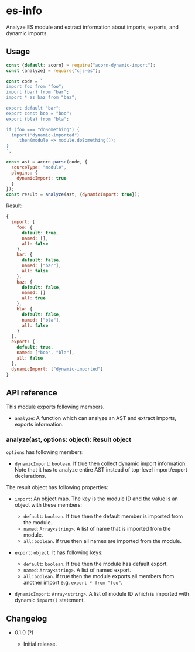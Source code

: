 es-info
=======

Analyze ES module and extract information about imports, exports, and dynamic imports.

Usage
-----

```js
const {default: acorn} = require("acorn-dynamic-import");
const {analyze} = require("cjs-es");

const code = `
import foo from "foo";
import {bar} from "bar";
import * as baz from "baz";

export default "bar";
export const boo = "boo";
export {bla} from "bla";

if (foo === "doSomething") {
  import("dynamic-imported")
    .then(module => module.doSomething());
}
`;

const ast = acorn.parse(code, {
  sourceType: "module",
  plugins: {
    dynamicImport: true
  }
});
const result = analyze(ast, {dynamicImport: true});
```

Result:

```js
{
  import: {
    foo: {
      default: true,
      named: [],
      all: false
    },
    bar: {
      default: false,
      named: ["bar"],
      all: false
    },
    baz: {
      default: false,
      named: []
      all: true
    },
    bla: {
      default: false,
      named: ["bla"],
      all: false
    }
  },
  export: {
    default: true,
    named: ["boo", "bla"],
    all: false
  },
  dynamicImport: ["dynamic-imported"]
}
```

API reference
-------------

This module exports following members.

* `analyze`: A function which can analyze an AST and extract imports, exports information.

### analyze(ast, options: object): Result object

`options` has following members:

* `dynamicImport`: `boolean`. If true then collect dynamic import information. Note that it has to analyze entire AST instead of top-level import/export declarations.

The result object has following properties:

* `import`: An object map. The key is the module ID and the value is an object with these members:

  - `default`: `boolean`. If true then the default member is imported from the module.
  - `named`: `Array<string>`. A list of name that is imported from the module.
  - `all`: `boolean`. If true then all names are imported from the module.
  
* `export`: `object`. It has following keys:

  - `default`: `boolean`. If true then the module has default export.
  - `named`: `Array<string>`. A list of named export.
  - `all`: `boolean`. If true then the module exports all members from another import e.g. `export * from "foo"`.
  
* `dynamicImport`: `Array<string>`. A list of module ID which is imported with dynamic `import()` statement.

Changelog
---------

* 0.1.0 (?)

  - Initial release.
